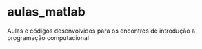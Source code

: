 # aulas_matlab
Aulas e códigos desenvolvidos para os encontros de introdução a programação computacional
